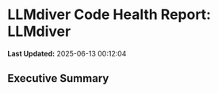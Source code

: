 # LLMdiver Code Health Report: LLMdiver
**Last Updated:** 2025-06-13 00:12:04

## Executive Summary


